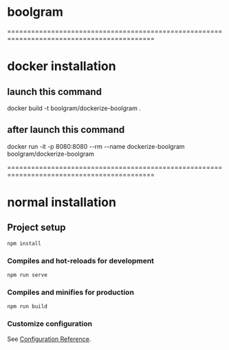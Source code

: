 # boolgram

===========================================================================================

# docker installation
## launch this command

docker build -t boolgram/dockerize-boolgram .

## after launch this command

docker run -it -p 8080:8080 --rm --name dockerize-boolgram boolgram/dockerize-boolgram

===========================================================================================

# normal installation
## Project setup
```
npm install
```

### Compiles and hot-reloads for development
```
npm run serve
```

### Compiles and minifies for production
```
npm run build
```

### Customize configuration
See [Configuration Reference](https://cli.vuejs.org/config/).


